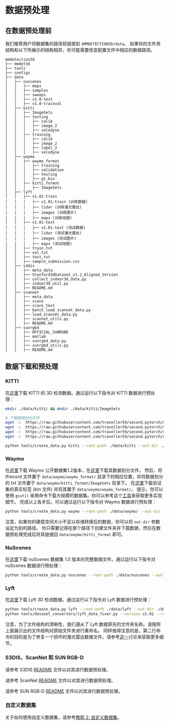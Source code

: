 # 数据预处理

## 在数据预处理前

我们推荐用户将数据集的路径软链接到 `$MMDETECTION3D/data`。
如果你的文件夹结构和以下所展示的结构相异，你可能需要改变配置文件中相应的数据路径。

```
mmdetection3d
├── mmdet3d
├── tools
├── configs
├── data
│   ├── nuscenes
│   │   ├── maps
│   │   ├── samples
│   │   ├── sweeps
│   │   ├── v1.0-test
|   |   ├── v1.0-trainval
│   ├── kitti
│   │   ├── ImageSets
│   │   ├── testing
│   │   │   ├── calib
│   │   │   ├── image_2
│   │   │   ├── velodyne
│   │   ├── training
│   │   │   ├── calib
│   │   │   ├── image_2
│   │   │   ├── label_2
│   │   │   ├── velodyne
│   ├── waymo
│   │   ├── waymo_format
│   │   │   ├── training
│   │   │   ├── validation
│   │   │   ├── testing
│   │   │   ├── gt.bin
│   │   ├── kitti_format
│   │   │   ├── ImageSets
│   ├── lyft
│   │   ├── v1.01-train
│   │   │   ├── v1.01-train (训练数据)
│   │   │   ├── lidar (训练激光雷达)
│   │   │   ├── images (训练图片)
│   │   │   ├── maps (训练地图)
│   │   ├── v1.01-test
│   │   │   ├── v1.01-test (测试数据)
│   │   │   ├── lidar (测试激光雷达)
│   │   │   ├── images (测试图片)
│   │   │   ├── maps (测试地图)
│   │   ├── train.txt
│   │   ├── val.txt
│   │   ├── test.txt
│   │   ├── sample_submission.csv
│   ├── s3dis
│   │   ├── meta_data
│   │   ├── Stanford3dDataset_v1.2_Aligned_Version
│   │   ├── collect_indoor3d_data.py
│   │   ├── indoor3d_util.py
│   │   ├── README.md
│   ├── scannet
│   │   ├── meta_data
│   │   ├── scans
│   │   ├── scans_test
│   │   ├── batch_load_scannet_data.py
│   │   ├── load_scannet_data.py
│   │   ├── scannet_utils.py
│   │   ├── README.md
│   ├── sunrgbd
│   │   ├── OFFICIAL_SUNRGBD
│   │   ├── matlab
│   │   ├── sunrgbd_data.py
│   │   ├── sunrgbd_utils.py
│   │   ├── README.md

```

## 数据下载和预处理

### KITTI

在[这里](http://www.cvlibs.net/datasets/kitti/eval_object.php?obj_benchmark=3d)下载 KITTI 的 3D 检测数据。通过运行以下指令对 KITTI 数据进行预处理：

```bash
mkdir ./data/kitti/ && mkdir ./data/kitti/ImageSets

# 下载数据划分文件
wget -c  https://raw.githubusercontent.com/traveller59/second.pytorch/master/second/data/ImageSets/test.txt --no-check-certificate --content-disposition -O ./data/kitti/ImageSets/test.txt
wget -c  https://raw.githubusercontent.com/traveller59/second.pytorch/master/second/data/ImageSets/train.txt --no-check-certificate --content-disposition -O ./data/kitti/ImageSets/train.txt
wget -c  https://raw.githubusercontent.com/traveller59/second.pytorch/master/second/data/ImageSets/val.txt --no-check-certificate --content-disposition -O ./data/kitti/ImageSets/val.txt
wget -c  https://raw.githubusercontent.com/traveller59/second.pytorch/master/second/data/ImageSets/trainval.txt --no-check-certificate --content-disposition -O ./data/kitti/ImageSets/trainval.txt

python tools/create_data.py kitti --root-path ./data/kitti --out-dir ./data/kitti --extra-tag kitti
```

### Waymo

在[这里](https://waymo.com/open/download/)下载 Waymo 公开数据集1.2版本，在[这里](https://drive.google.com/drive/folders/18BVuF_RYJF0NjZpt8SnfzANiakoRMf0o?usp=sharing)下载其数据划分文件。
然后，将 tfrecord 文件置于 `data/waymo/waymo_format/` 目录下的相应位置，并将数据划分的 txt 文件置于 `data/waymo/kitti_format/ImageSets` 目录下。
在[这里](https://console.cloud.google.com/storage/browser/waymo_open_dataset_v_1_2_0/validation/ground_truth_objects)下载验证集的真实标签 (bin 文件) 并将其置于 `data/waymo/waymo_format/`。
提示，你可以使用 `gsutil` 来用命令下载大规模的数据集。你可以参考这个[工具](https://github.com/RalphMao/Waymo-Dataset-Tool)来获取更多实现细节。
完成以上各步后，可以通过运行以下指令对 Waymo 数据进行预处理：

```bash
python tools/create_data.py waymo --root-path ./data/waymo/ --out-dir ./data/waymo/ --workers 128 --extra-tag waymo
```

注意，如果你的硬盘空间大小不足以存储转换后的数据，你可以将 `out-dir` 参数设定为别的路径。
你只需要记得在那个路径下创建文件夹并下载数据，然后在数据预处理完成后将其链接回 `data/waymo/kitti_format` 即可。

### NuScenes

在[这里](https://www.nuscenes.org/download)下载 nuScenes 数据集 1.0 版本的完整数据文件。通过运行以下指令对 nuScenes 数据进行预处理：

```bash
python tools/create_data.py nuscenes --root-path ./data/nuscenes --out-dir ./data/nuscenes --extra-tag nuscenes
```

### Lyft

在[这里](https://www.kaggle.com/c/3d-object-detection-for-autonomous-vehicles/data)下载 Lyft 3D 检测数据。通过运行以下指令对 Lyft 数据进行预处理：

```bash
python tools/create_data.py lyft --root-path ./data/lyft --out-dir ./data/lyft --extra-tag lyft --version v1.01
python tools/dataset_converters/lyft_data_fixer.py --version v1.01 --root-folder ./data/lyft
```

注意，为了文件结构的清晰性，我们遵从了 Lyft 数据原先的文件夹名称。请按照上面展示出的文件结构对原始文件夹进行重命名。
同样值得注意的是，第二行命令的目的是为了修复一个损坏的激光雷达数据文件。请参考[这一](https://www.kaggle.com/c/3d-object-detection-for-autonomous-vehicles/discussion/110000)讨论来获取更多细节。

### S3DIS、ScanNet 和 SUN RGB-D

请参考 S3DIS [README](https://github.com/open-mmlab/mmdetection3d/blob/master/data/s3dis/README.md/) 文件以对其进行数据预处理。

请参考 ScanNet [README](https://github.com/open-mmlab/mmdetection3d/blob/master/data/scannet/README.md/) 文件以对其进行数据预处理。

请参考 SUN RGB-D [README](https://github.com/open-mmlab/mmdetection3d/blob/master/data/sunrgbd/README.md/) 文件以对其进行数据预处理。

### 自定义数据集

关于如何使用自定义数据集，请参考[教程 2: 自定义数据集](https://mmdetection3d.readthedocs.io/zh_CN/latest/tutorials/customize_dataset.html)。

